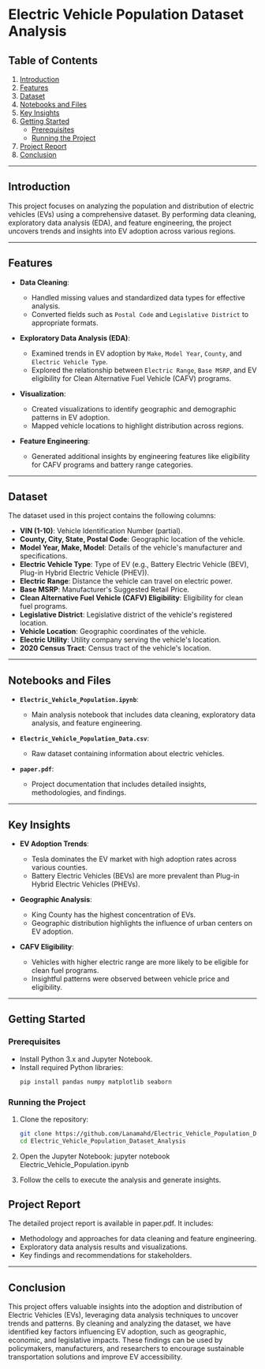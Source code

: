 # Electric Vehicle Population Dataset Analysis

## Table of Contents
1. [Introduction](#introduction)
2. [Features](#features)
3. [Dataset](#dataset)
4. [Notebooks and Files](#notebooks-and-files)
5. [Key Insights](#key-insights)
6. [Getting Started](#getting-started)
   - [Prerequisites](#prerequisites)
   - [Running the Project](#running-the-project)
7. [Project Report](#project-report)
8. [Conclusion](#conclusion)

---
## Introduction

This project focuses on analyzing the population and distribution of electric vehicles (EVs) using a comprehensive dataset. By performing data cleaning, exploratory data analysis (EDA), and feature engineering, the project uncovers trends and insights into EV adoption across various regions.

---
## Features

- **Data Cleaning**:
  - Handled missing values and standardized data types for effective analysis.
  - Converted fields such as `Postal Code` and `Legislative District` to appropriate formats.

- **Exploratory Data Analysis (EDA)**:
  - Examined trends in EV adoption by `Make`, `Model Year`, `County`, and `Electric Vehicle Type`.
  - Explored the relationship between `Electric Range`, `Base MSRP`, and EV eligibility for Clean Alternative Fuel Vehicle (CAFV) programs.

- **Visualization**:
  - Created visualizations to identify geographic and demographic patterns in EV adoption.
  - Mapped vehicle locations to highlight distribution across regions.

- **Feature Engineering**:
  - Generated additional insights by engineering features like eligibility for CAFV programs and battery range categories.

---

## Dataset

The dataset used in this project contains the following columns:
- **VIN (1-10)**: Vehicle Identification Number (partial).
- **County, City, State, Postal Code**: Geographic location of the vehicle.
- **Model Year, Make, Model**: Details of the vehicle's manufacturer and specifications.
- **Electric Vehicle Type**: Type of EV (e.g., Battery Electric Vehicle (BEV), Plug-in Hybrid Electric Vehicle (PHEV)).
- **Electric Range**: Distance the vehicle can travel on electric power.
- **Base MSRP**: Manufacturer's Suggested Retail Price.
- **Clean Alternative Fuel Vehicle (CAFV) Eligibility**: Eligibility for clean fuel programs.
- **Legislative District**: Legislative district of the vehicle's registered location.
- **Vehicle Location**: Geographic coordinates of the vehicle.
- **Electric Utility**: Utility company serving the vehicle's location.
- **2020 Census Tract**: Census tract of the vehicle's location.

---

## Notebooks and Files

- **`Electric_Vehicle_Population.ipynb`**:
  - Main analysis notebook that includes data cleaning, exploratory data analysis, and feature engineering.
  
- **`Electric_Vehicle_Population_Data.csv`**:
  - Raw dataset containing information about electric vehicles.

- **`paper.pdf`**:
  - Project documentation that includes detailed insights, methodologies, and findings.

---

## Key Insights

- **EV Adoption Trends**:
  - Tesla dominates the EV market with high adoption rates across various counties.
  - Battery Electric Vehicles (BEVs) are more prevalent than Plug-in Hybrid Electric Vehicles (PHEVs).

- **Geographic Analysis**:
  - King County has the highest concentration of EVs.
  - Geographic distribution highlights the influence of urban centers on EV adoption.

- **CAFV Eligibility**:
  - Vehicles with higher electric range are more likely to be eligible for clean fuel programs.
  - Insightful patterns were observed between vehicle price and eligibility.

---

## Getting Started

### Prerequisites

- Install Python 3.x and Jupyter Notebook.
- Install required Python libraries:
  ```bash
  pip install pandas numpy matplotlib seaborn

### Running the Project
1. Clone the repository:
    ```bash
    git clone https://github.com/Lanamahd/Electric_Vehicle_Population_Dataset_Analysis.git
    cd Electric_Vehicle_Population_Dataset_Analysis


2. Open the Jupyter Notebook:
   jupyter notebook Electric_Vehicle_Population.ipynb
   
3. Follow the cells to execute the analysis and generate insights.

## Project Report
The detailed project report is available in paper.pdf. It includes:

- Methodology and approaches for data cleaning and feature engineering.
- Exploratory data analysis results and visualizations.
- Key findings and recommendations for stakeholders.

---
## Conclusion
This project offers valuable insights into the adoption and distribution of Electric Vehicles (EVs), leveraging data analysis techniques to uncover trends and patterns. By cleaning and analyzing the dataset, we have identified key factors influencing EV adoption, such as geographic, economic, and legislative impacts. These findings can be used by policymakers, manufacturers, and researchers to encourage sustainable transportation solutions and improve EV accessibility.








